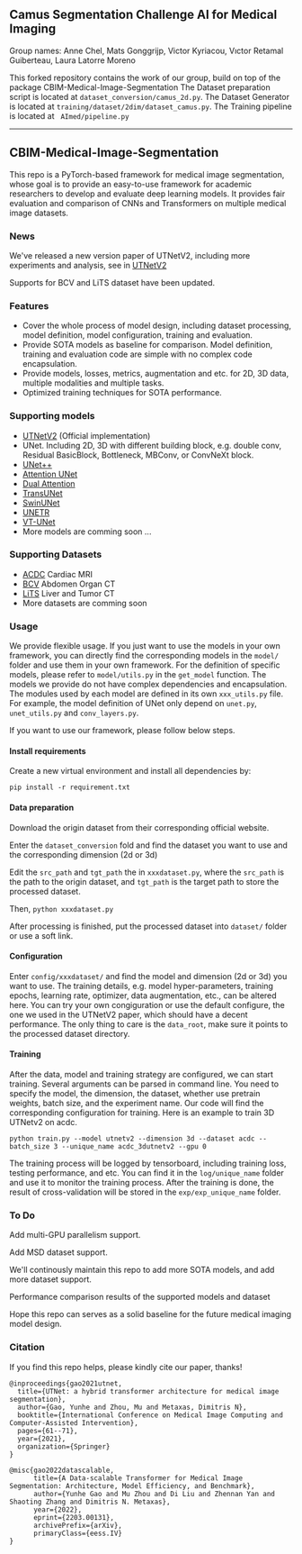## Camus Segmentation Challenge AI for Medical Imaging
Group names: Anne Chel, Mats Gonggrijp, Victor Kyriacou, Vıctor Retamal Guiberteau, Laura Latorre Moreno

This forked repository contains the work of our group, build on top of the package CBIM-Medical-Image-Segmentation
The Dataset preparation script is located at ```dataset_conversion/camus_2d.py```. 
The Dataset Generator is located at ```training/dataset/2dim/dataset_camus.py```.
The Training pipeline is located at ``` AImed/pipeline.py```

----------------------------------------------------------------------------------------------------
## CBIM-Medical-Image-Segmentation

This repo is a PyTorch-based framework for medical image segmentation, whose goal is to provide an easy-to-use framework for academic researchers to develop and 
evaluate deep learning models. It provides fair evaluation and comparison of CNNs and Transformers on multiple medical image datasets. 

### News
We've released a new version paper of UTNetV2, including more experiments and analysis, see in [UTNetV2](https://arxiv.org/abs/2203.00131)

Supports for BCV and LiTS dataset have been updated.

### Features
- Cover the whole process of model design, including dataset processing, model definition, model configuration, training and evaluation.
- Provide SOTA models as baseline for comparison. Model definition, training and evaluation code are simple with no complex code encapsulation.
- Provide models, losses, metrics, augmentation and etc. for 2D, 3D data, multiple modalities and multiple tasks.
- Optimized training techniques for SOTA performance.


### Supporting models
- [UTNetV2](https://arxiv.org/abs/2203.00131) (Official implementation)
- UNet. Including 2D, 3D with different building block, e.g. double conv, Residual BasicBlock, Bottleneck, MBConv, or ConvNeXt block.
- [UNet++](https://arxiv.org/abs/1807.10165)
- [Attention UNet](https://arxiv.org/abs/1804.03999)
- [Dual Attention](https://arxiv.org/abs/1809.02983)
- [TransUNet](https://arxiv.org/abs/2102.04306)
- [SwinUNet](https://arxiv.org/abs/2105.05537)
- [UNETR](https://arxiv.org/abs/2103.10504)
- [VT-UNet](https://arxiv.org/pdf/2111.13300.pdf)
- More models are comming soon ... 

### Supporting Datasets
- [ACDC](https://www.creatis.insa-lyon.fr/Challenge/acdc/databases.html) Cardiac MRI
- [BCV](https://www.synapse.org/#!Synapse:syn3193805/wiki/217789) Abdomen Organ CT
- [LiTS](https://competitions.codalab.org/competitions/17094) Liver and Tumor CT
- More datasets are comming soon


### Usage
We provide flexible usage. If you just want to use the models in your own framework, you can directly find the corresponding models in the `model/` folder and use them in your own framework. For the definition of specific models, please refer to `model/utils.py` in the `get_model` function. The models we provide do not have complex dependencies and encapsulation. The modules used by each model are defined in its own `xxx_utils.py` file. For example, the model definition of UNet only depend on `unet.py`, `unet_utils.py` and `conv_layers.py`.

If you want to use our framework, please follow below steps.

#### Install requirements
Create a new virtual environment and install all dependencies by:
```
pip install -r requirement.txt
```
#### Data preparation
Download the origin dataset from their corresponding official website.

Enter the `dataset_conversion` fold and find the dataset you want to use and the corresponding dimension (2d or 3d)

Edit the `src_path` and `tgt_path` the in `xxxdataset.py`, where the `src_path` is the path to the origin dataset, and `tgt_path` is the target path to store the processed dataset.

Then, `python xxxdataset.py`

After processing is finished, put the processed dataset into `dataset/` folder or use a soft link.

#### Configuration
Enter `config/xxxdataset/` and find the model and dimension (2d or 3d) you want to use. The training details, e.g. model hyper-parameters, training epochs, learning rate, optimizer, data augmentation, etc., can be altered here. You can try your own congiguration or use the default configure, the one we used in the UTNetV2 paper, which should have a decent performance. The only thing to care is the `data_root`, make sure it points to the processed dataset directory.

#### Training
After the data, model and training strategy are configured, we can start training. Several arguments can be parsed in command line. You need to specify the model, the dimension, the dataset, whether use pretrain weights, batch size, and the experiment name. Our code will find the corresponding configuration for training. Here is an example to train 3D UTNetv2 on acdc.

```
python train.py --model utnetv2 --dimension 3d --dataset acdc --batch_size 3 --unique_name acdc_3dutnetv2 --gpu 0
```

The training process will be logged by tensorboard, including training loss, testing performance, and etc. You can find it in the `log/unique_name` folder and use it to monitor the training process. After the training is done, the result of cross-validation will be stored in the `exp/exp_unique_name` folder.


### To Do
Add multi-GPU parallelism support.

Add MSD dataset support.

We'll continously maintain this repo to add more SOTA models, and add more dataset support. 

Performance comparison results of the supported models and dataset

Hope this repo can serves as a solid baseline for the future medical imaging model design.

### Citation
If you find this repo helps, please kindly cite our paper, thanks!
```
@inproceedings{gao2021utnet,
  title={UTNet: a hybrid transformer architecture for medical image segmentation},
  author={Gao, Yunhe and Zhou, Mu and Metaxas, Dimitris N},
  booktitle={International Conference on Medical Image Computing and Computer-Assisted Intervention},
  pages={61--71},
  year={2021},
  organization={Springer}
}

@misc{gao2022datascalable,
      title={A Data-scalable Transformer for Medical Image Segmentation: Architecture, Model Efficiency, and Benchmark}, 
      author={Yunhe Gao and Mu Zhou and Di Liu and Zhennan Yan and Shaoting Zhang and Dimitris N. Metaxas},
      year={2022},
      eprint={2203.00131},
      archivePrefix={arXiv},
      primaryClass={eess.IV}
}

```
